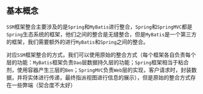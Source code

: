 ## 基本概念

`SSM`框架整合主要涉及的是`Spring`和`MyBatis`进行整合，`Spring`和`SpringMVC`都是`Spring`生态系统的框架，他们之间的整合是无缝整合，但是`MyBatis`是一个第三方的框架，我们需要额外的进行`MyBatis`和`Spring`之间的整合。

对应`SSM`框架整合的方式，我们可以使用原始的整合方式（每个框架各自负责每个层的功能：`MyBatis`框架负责`Dao`层数据持久层的功能；`Spring`框架相当于粘合剂，使用容器产生三层的`Ben`；`SpringMVC`负责`Web`层的实现，客户请求时，封装数据，并将实体进行传递，最终指派视图进行信息的展示），但是原始的整合方式存在一些弊端（契合度不太好）
